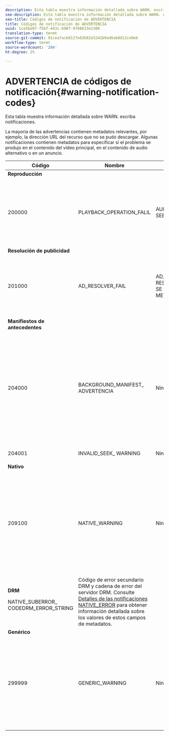 ```yaml
---
description: Esta tabla muestra información detallada sobre WARN. escriba notificaciones.
seo-description: Esta tabla muestra información detallada sobre WARN. escriba notificaciones.
seo-title: Códigos de notificación de ADVERTENCIA
title: Códigos de notificación de ADVERTENCIA
uuid: 1ce5be07-f5bf-443c-b907-9768633e1300
translation-type: tm+mt
source-git-commit: 91cea7acb8127e02b82e5242b9ad6ab0d12ce0eb
workflow-type: tm+mt
source-wordcount: '284'
ht-degree: 2%

---
```



# ADVERTENCIA de códigos de notificación{#warning-notification-codes}

Esta tabla muestra información detallada sobre WARN. escriba notificaciones.

<!--<a id="section_F25366B6703040E3ADA993C113618F01"></a>-->

La mayoría de las advertencias contienen metadatos relevantes, por ejemplo, la dirección URL del recurso que no se pudo descargar. Algunas notificaciones contienen metadatos para especificar si el problema se produjo en el contenido del vídeo principal, en el contenido de audio alternativo o en un anuncio.

<table frame="all" colsep="1" rowsep="1" id="table_C24772DF203B4DB2ACE6B475698C4C58"> 
 <thead> 
  <tr rowsep="1"> 
   <th colname="1" class="entry"> Código </th> 
   <th colname="2" class="entry"> Nombre </th> 
   <th colname="3" class="entry"> InnerNotification </th> 
   <th colname="4" class="entry"> Claves de metadatos </th> 
   <th colname="5" class="entry"> Comentarios </th> 
  </tr> 
 </thead>
 <tbody> 
  <tr rowsep="1"> 
   <td colname="1"><b>Reproducción</b> </td> 
   <td colname="2"> </td> 
   <td colname="3"> </td> 
   <td colname="4"> </td> 
   <td colname="5"> </td> 
  </tr> 
  <tr rowsep="1"> 
   <td colname="1"><span class="codeph"> 200000  </span> </td> 
   <td colname="2"><span class="codeph"> PLAYBACK_OPERATION_FALIL  </span> </td> 
   <td colname="3"><span class="codeph"> AUDIO_TRACK_ERROR  </span><span class="codeph"> SEEK_ERROR  </span> </td> 
   <td colname="4"><span class="codeph"> DESCRIPCIÓN  </span> </td> 
   <td colname="5"> <p>Se ha producido un error en una operación relacionada con la reproducción, pero es posible que la reproducción continúe. </p> </td> 
  </tr> 
  <tr rowsep="1"> 
   <td colname="1"><b>Resolución de publicidad  </b> </td> 
   <td colname="2"> </td> 
   <td colname="3"> </td> 
   <td colname="4"> </td> 
   <td colname="5"> </td> 
  </tr> 
  <tr rowsep="1"> 
   <td colname="1"><span class="codeph"> 201000  </span> </td> 
   <td colname="2"><span class="codeph"> AD_RESOLVER_FAIL  </span> </td> 
   <td colname="3"><span class="codeph"> AD_RESOLVER_RESOLVE_FAIL  </span><span class="codeph"> RESOURCE_PLACEMENT_ NO SE PUDO  </span><span class="codeph"> AD_RESOLVER_ METADATA_INVALID  </span> </td> 
   <td colname="4"> <p>Ninguno </p> </td> 
   <td colname="5"> <p>La resolución de publicidad no pudo resolver/insertar el contenido de la publicidad. La reproducción puede continuar. </p> </td> 
  </tr> 
  <tr rowsep="1"> 
   <td colname="1"><b>Manifiestos de antecedentes</b> </td> 
   <td colname="2"> </td> 
   <td colname="3"> </td> 
   <td colname="4"> </td> 
   <td colname="5"> </td> 
  </tr> 
  <tr rowsep="1"> 
   <td colname="1"><span class="codeph"> 204000  </span> </td> 
   <td colname="2"><span class="codeph"> BACKGROUND_MANIFEST_ ADVERTENCIA</span> </td> 
   <td colname="3"> <p>Ninguno </p> </td> 
   <td colname="4"><span class="codeph"> BACKGROUND_MANIFEST_ WARNING_</span> <span class="codeph"> ERRORBACKGROUND_MANIFEST_ WARNING_</span> <span class="codeph"> NAMEDESCRIPTION</span> </td> 
   <td colname="5"> <p> Error en la descarga del manifiesto en segundo plano. Cualquier problema relacionado con la actualización del manifiesto de fondo se envía como una advertencia TVSDK y no provoca que la reproducción se detenga. </p> </td> 
  </tr> 
  <tr rowsep="1"> 
   <td colname="1"><span class="codeph"> 204001  </span> </td> 
   <td colname="2"><span class="codeph"> INVALID_SEEK_ WARNING</span> </td> 
   <td colname="3"> <p>Ninguno </p> </td> 
   <td colname="4"><span class="codeph"> DESCRIPCIÓN</span> </td> 
   <td colname="5"> <p> </p> </td> 
  </tr> 
  <tr rowsep="1"> 
   <td colname="1"><b>Nativo</b> </td> 
   <td colname="2"> </td> 
   <td colname="3"> </td> 
   <td colname="4"> </td> 
   <td colname="5"> </td> 
  </tr> 
  <tr rowsep="1"> 
   <td colname="1" morerows="1"><span class="codeph"> 209100  </span> </td> 
   <td colname="2" morerows="1"><span class="codeph"> NATIVE_WARNING  </span> </td> 
   <td colname="3" morerows="1"> <p>Ninguno </p> </td> 
   <td colname="4"><b>AVE</b> <p><span class="codeph"> NATIVE_ERROR_CODE  </span><span class="codeph"> NATIVE_ERROR_NAME  </span><span class="codeph"> DESCRIPCIÓN  </span> </p> </td> 
   <td colname="5"> <p>La biblioteca AVE de bajo nivel ha generado un error. </p> <p>Consulte <a href="../../c-psdk-dhls-1.4-events-and-notifications/notification-codes/c-psdk-dhls-1.4-native-error-summary.md" format="html" scope="external"> Detalles de las notificaciones NATIVE_ERROR</a> para obtener información detallada sobre los valores de estos campos de metadatos. </p> </td> 
  </tr> 
  <tr rowsep="1"> 
   <td colname="4"><b>DRM</b> <p><span class="codeph"> NATIVE_SUBERROR_</span> <span class="codeph"> CODEDRM_ERROR_STRING</span> </p> </td> 
   <td colname="5">Código de error secundario DRM y cadena de error del servidor DRM. Consulte <a href="../../c-psdk-dhls-1.4-events-and-notifications/notification-codes/c-psdk-dhls-1.4-native-error-summary.md" format="html" scope="external"> Detalles de las notificaciones NATIVE_ERROR</a> para obtener información detallada sobre los valores de estos campos de metadatos.
   </td> 
  </tr> 
  <tr rowsep="1"> 
   <td colname="1"><b>Genérico</b> </td> 
   <td colname="2"> </td> 
   <td colname="3"> </td> 
   <td colname="4"> </td> 
   <td colname="5"> </td> 
  </tr> 
  <tr rowsep="0"> 
   <td colname="1"><span class="codeph"> 299999  </span> </td> 
   <td colname="2"><span class="codeph"> GENERIC_WARNING  </span> </td> 
   <td colname="3"> <p>Ninguno </p> </td> 
   <td colname="4"> <p>Ninguno </p> </td> 
   <td colname="5"> <p>Marca un evento de advertencia genérico. En realidad no es emitido por TVSDK. Es sólo un marcador para el final del rango de códigos numéricos correspondientes a eventos de advertencia. </p> </td> 
  </tr> 
 </tbody> 
</table>

